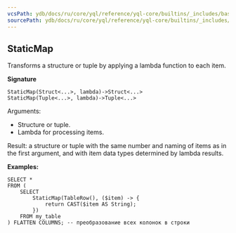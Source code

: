 ```yaml
---
vcsPath: ydb/docs/ru/core/yql/reference/yql-core/builtins/_includes/basic/staticmap.md
sourcePath: ydb/docs/ru/core/yql/reference/yql-core/builtins/_includes/basic/staticmap.md
---
```

## StaticMap

Transforms a structure or tuple by applying a lambda function to each item.

**Signature**
```
StaticMap(Struct<...>, lambda)->Struct<...>
StaticMap(Tuple<...>, lambda)->Tuple<...>
```

Arguments:

* Structure or tuple.
* Lambda for processing items.

Result: a structure or tuple with the same number and naming of items as in the first argument, and with item data types determined by lambda results.

**Examples:**
```yql
SELECT *
FROM (
    SELECT
        StaticMap(TableRow(), ($item) -> {
            return CAST($item AS String);
        })
    FROM my_table
) FLATTEN COLUMNS; -- преобразование всех колонок в строки
```


